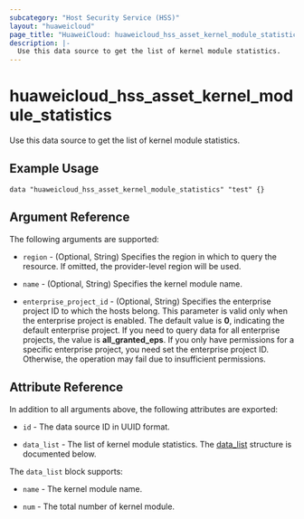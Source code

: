 ```yaml
---
subcategory: "Host Security Service (HSS)"
layout: "huaweicloud"
page_title: "HuaweiCloud: huaweicloud_hss_asset_kernel_module_statistics"
description: |-
  Use this data source to get the list of kernel module statistics.
---
```


# huaweicloud_hss_asset_kernel_module_statistics

Use this data source to get the list of kernel module statistics.

## Example Usage

```hcl
data "huaweicloud_hss_asset_kernel_module_statistics" "test" {}
```

## Argument Reference

The following arguments are supported:

* `region` - (Optional, String) Specifies the region in which to query the resource.
  If omitted, the provider-level region will be used.

* `name` - (Optional, String) Specifies the kernel module name.

* `enterprise_project_id` - (Optional, String) Specifies the enterprise project ID to which the hosts belong.
  This parameter is valid only when the enterprise project is enabled.
  The default value is **0**, indicating the default enterprise project.
  If you need to query data for all enterprise projects, the value is **all_granted_eps**.
  If you only have permissions for a specific enterprise project, you need set the enterprise project ID. Otherwise,
  the operation may fail due to insufficient permissions.

## Attribute Reference

In addition to all arguments above, the following attributes are exported:

* `id` - The data source ID in UUID format.

* `data_list` - The list of kernel module statistics.
  The [data_list](#data_list_struct) structure is documented below.

<a name="data_list_struct"></a>
The `data_list` block supports:

* `name` - The kernel module name.

* `num` - The total number of kernel module.
